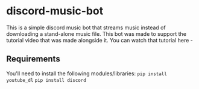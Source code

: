 # discord-music-bot

This is a simple discord music bot that streams music instead of downloading a stand-alone music file. This bot was made to support the tutorial video that was made alongside it. You can watch that tutorial here - 

## Requirements
You'll need to install the following modules/libraries:
`pip install youtube_dl`
`pip install discord`
